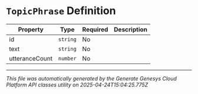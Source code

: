 # `TopicPhrase` Definition

| Property | Type | Required | Description |
|----------|------|----------|-------------|
| id | `string` | No |  |
| text | `string` | No |  |
| utteranceCount | `number` | No |  |

---

*This file was automatically generated by the Generate Genesys Cloud Platform API classes utility on 2025-04-24T15:04:25.775Z*